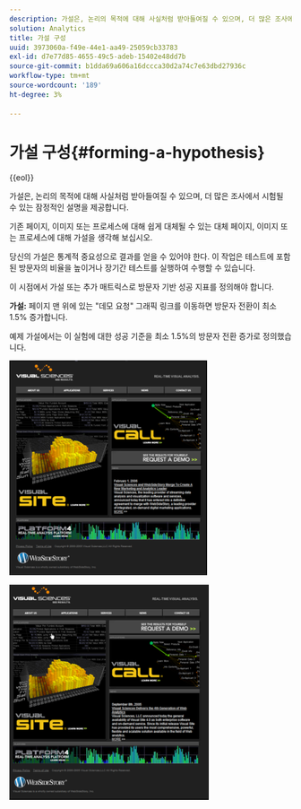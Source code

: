 ```yaml
---
description: 가설은, 논리의 목적에 대해 사실처럼 받아들여질 수 있으며, 더 많은 조사에서 시험될 수 있는 잠정적인 설명을 제공합니다.
solution: Analytics
title: 가설 구성
uuid: 3973060a-f49e-44e1-aa49-25059cb33783
exl-id: d7e77d85-4655-49c5-adeb-15402e48dd7b
source-git-commit: b1dda69a606a16dccca30d2a74c7e63dbd27936c
workflow-type: tm+mt
source-wordcount: '189'
ht-degree: 3%

---
```


# 가설 구성{#forming-a-hypothesis}

{{eol}}

가설은, 논리의 목적에 대해 사실처럼 받아들여질 수 있으며, 더 많은 조사에서 시험될 수 있는 잠정적인 설명을 제공합니다.

기존 페이지, 이미지 또는 프로세스에 대해 쉽게 대체될 수 있는 대체 페이지, 이미지 또는 프로세스에 대해 가설을 생각해 보십시오.

당신의 가설은 통계적 중요성으로 결과를 얻을 수 있어야 한다. 이 작업은 테스트에 포함된 방문자의 비율을 높이거나 장기간 테스트를 실행하여 수행할 수 있습니다.

이 시점에서 가설 또는 추가 매트릭스로 방문자 기반 성공 지표를 정의해야 합니다.

**가설:** 페이지 맨 위에 있는 &quot;데모 요청&quot; 그래픽 링크를 이동하면 방문자 전환이 최소 1.5% 증가합니다.

예제 가설에서는 이 실험에 대한 성공 기준을 최소 1.5%의 방문자 전환 증가로 정의했습니다.

![](assets/ControlPage.png)

![](assets/TestPage.png)
